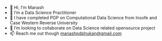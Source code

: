 - 👋 Hi, I’m Manash
- 👀 I’m a Data Science Practitioner
- 🌱 I have completed PGP on Computational Data Science from Insofe and Case Western Reverse University
- 💞️ I’m looking to collaborate on Data Science related opensource project
- 📫 Reach me out though manashpdphukan@gmail.com

<!---
Moukuh/Moukuh is a ✨ special ✨ repository because its `README.md` (this file) appears on your GitHub profile.
You can click the Preview link to take a look at your changes.
--->
